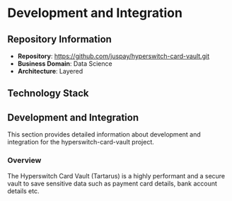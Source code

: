 # Development and Integration

## Repository Information

- **Repository**: https://github.com/juspay/hyperswitch-card-vault.git
- **Business Domain**: Data Science
- **Architecture**: Layered

## Technology Stack

## Development and Integration

This section provides detailed information about development and integration for the hyperswitch-card-vault project.

### Overview

The Hyperswitch Card Vault (Tartarus) is a highly performant and a secure vault to save sensitive data such as payment card details, bank account details etc.

